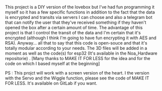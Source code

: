 This project is a DIY version of the lovebox but I've had fun programming it myself so it has a few specific functions in addition to the fact that the data is encrypted and transits via servers I can choose and also a telegram bot that can notify the user that they've received something if they haven't opened the box after a certain amount of time. The advantage of this project is that I control the transit of the data and I'm certain that it's encrypted (although I think I'm going to have fun encrypting it with AES and RSA). Anyway... all that to say that this code is open-souce and that it's totally modular according to your needs. The 3D files will be added in a moment as well as the code(s) for esp32 (It's available in the Noa_Hardware repositorie) . [Many thanks to MAKE IT FOR LESS for the idea and for the code on which I based myself at the beginning]

PS : This projct will work with a screen version of the heart. I the version with the Servo and the Wiggle function, please see the code of MAKE IT FOR LESS. It's available on GitLab if you want. 
